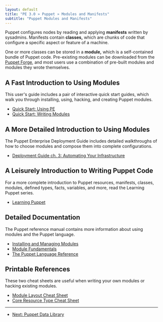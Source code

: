```yaml
---
layout: default
title: "PE 3.0 » Puppet » Modules and Manifests"
subtitle: "Puppet Modules and Manifests"
---
```



Puppet configures nodes by reading and applying **manifests** written by sysadmins. Manifests contain **classes,** which are chunks of code that configure a specific aspect or feature of a machine.

One or more classes can be stored in a **module,** which is a self-contained bundle of Puppet code. Pre-existing modules can be downloaded from the [Puppet Forge](http://forge.puppetlabs.com), and most users use a combination of pre-built modules and modules they wrote themselves.

A Fast Introduction to Using Modules
-----

This user's guide includes a pair of interactive quick start guides, which walk you through installing, using, hacking, and creating Puppet modules.

* [Quick Start: Using PE](./quick_start.html)
* [Quick Start: Writing Modules](./quick_writing.html)

A More Detailed Introduction to Using Modules
-----

The Puppet Enterprise Deployment Guide includes detailed walkthroughs of how to choose modules and compose them into complete configurations.

* [Deployment Guide ch. 3: Automating Your Infrastructure](/guides/deployment_guide/dg_define_infrastructure.html)

A Leisurely Introduction to Writing Puppet Code
-----

For a more complete introduction to Puppet resources, manifests, classes, modules, defined types, facts, variables, and more, read the Learning Puppet series.

* [Learning Puppet](/learning/)

Detailed Documentation
-----

The Puppet reference manual contains more information about using modules and the Puppet language.

* [Installing and Managing Modules](/puppet/3/reference/modules_installing.html)
* [Module Fundamentals](/puppet/3/reference/modules_fundamentals.html)
* [The Puppet Language Reference](/puppet/3/reference/lang_summary.html)

Printable References
-----

These two cheat sheets are useful when writing your own modules or hacking existing modules.

* [Module Layout Cheat Sheet](/module_cheat_sheet.pdf)
* [Core Resource Type Cheat Sheet](/puppet_core_types_cheatsheet.pdf)

* * *

- [Next: Puppet Data Library](./puppet_data_library.html)